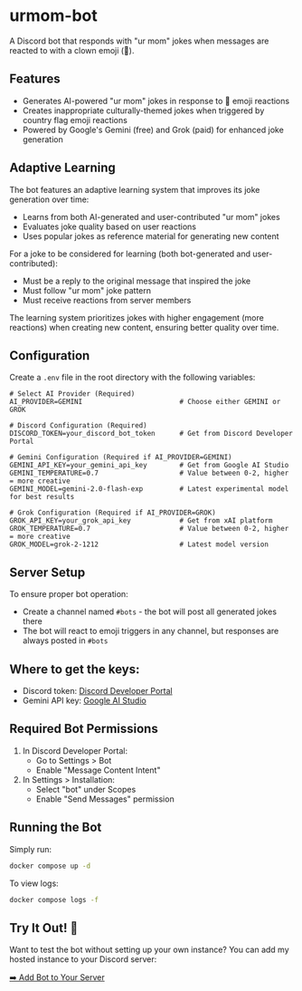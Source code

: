 # urmom-bot

A Discord bot that responds with "ur mom" jokes when messages are reacted to with a clown emoji (🤡).

## Features
- Generates AI-powered "ur mom" jokes in response to 🤡 emoji reactions
- Creates inappropriate culturally-themed jokes when triggered by country flag emoji reactions
- Powered by Google's Gemini (free) and Grok (paid) for enhanced joke generation

## Adaptive Learning
The bot features an adaptive learning system that improves its joke generation over time:

- Learns from both AI-generated and user-contributed "ur mom" jokes
- Evaluates joke quality based on user reactions
- Uses popular jokes as reference material for generating new content

For a joke to be considered for learning (both bot-generated and user-contributed):
- Must be a reply to the original message that inspired the joke
- Must follow "ur mom" joke pattern
- Must receive reactions from server members

The learning system prioritizes jokes with higher engagement (more reactions) when creating new content, ensuring better quality over time.

## Configuration

Create a `.env` file in the root directory with the following variables:

```env
# Select AI Provider (Required)
AI_PROVIDER=GEMINI                        # Choose either GEMINI or GROK

# Discord Configuration (Required)
DISCORD_TOKEN=your_discord_bot_token      # Get from Discord Developer Portal

# Gemini Configuration (Required if AI_PROVIDER=GEMINI)
GEMINI_API_KEY=your_gemini_api_key        # Get from Google AI Studio
GEMINI_TEMPERATURE=0.7                    # Value between 0-2, higher = more creative
GEMINI_MODEL=gemini-2.0-flash-exp         # Latest experimental model for best results

# Grok Configuration (Required if AI_PROVIDER=GROK)
GROK_API_KEY=your_grok_api_key            # Get from xAI platform
GROK_TEMPERATURE=0.7                      # Value between 0-2, higher = more creative
GROK_MODEL=grok-2-1212                    # Latest model version
```

## Server Setup
To ensure proper bot operation:
- Create a channel named `#bots` - the bot will post all generated jokes there
- The bot will react to emoji triggers in any channel, but responses are always posted in `#bots`

## Where to get the keys:
- Discord token: [Discord Developer Portal](https://discord.com/developers/applications)
- Gemini API key: [Google AI Studio](https://aistudio.google.com)

## Required Bot Permissions
1. In Discord Developer Portal:
   - Go to Settings > Bot
   - Enable "Message Content Intent"
2. In Settings > Installation:
   - Select "bot" under Scopes
   - Enable "Send Messages" permission

## Running the Bot

Simply run:
```bash
docker compose up -d
```

To view logs:
```bash
docker compose logs -f
```

## Try It Out! 🤖
Want to test the bot without setting up your own instance? You can add my hosted instance to your Discord server:

[➡️ Add Bot to Your Server](https://discord.com/oauth2/authorize?client_id=1333878858138652682)